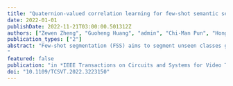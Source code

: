```yaml
---
title: "Quaternion-valued correlation learning for few-shot semantic segmentation"
date: 2022-01-01
publishDate: 2022-11-21T03:00:00.501312Z
authors: ["Zewen Zheng", "Guoheng Huang", "admin", "Chi-Man Pun", "Hongrui Liu", "Wing-Kuen Ling"]
publication_types: ["2"]
abstract: "Few-shot segmentation (FSS) aims to segment unseen classes given only a few annotated samples. Encouraging progress has been made for FSS by leveraging semantic features learned from base classes with sufficient training samples to represent novel classes. The correlation-based methods lack the ability to consider interaction of the two subspace matching scores due to the inherent nature of the real-valued 2D convolutions. In this paper, we introduce a quaternion perspective on correlation learning and propose a novel Quaternion-valued Correlation Learning Network (QCLNet), with the aim to alleviate the computational burden of high-dimensional correlation tensor and explore internal latent interaction between query and support images by leveraging operations defined by the established quaternion algebra. Specifically, our QCLNet is formulated as a hyper-complex valued network and represents correlation tensors in the quaternion domain, which uses quaternion-valued convolution to explore the external relations of query subspace when considering the hidden relationship of the support sub-dimension in the quaternion space. Extensive experiments on the PASCAL-5 i and COCO-20 i datasets demonstrate that our method outperforms the existing state-of-the-art methods effectively.
"
featured: false
publication: "in *IEEE Transactions on Circuits and Systems for Video Technology* [SCI,JCR Q1]"
doi: "10.1109/TCSVT.2022.3223150"
---
```


